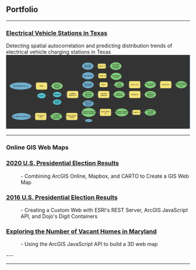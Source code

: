 ## Portfolio
---
### [Electrical Vehicle Stations in Texas](Texas_EV_Stations/index.md)
Detecting spatial autocorrelation and predicting distribution trends of electrical vehicle charging stations in Texas
<img src="Texas_EV_Stations/Images/Texas_Counties_EV_Tool.PNG"/>

---

### Online GIS Web Maps
<dl>
 <dt><h3><a href="https://dcdrones123.carto.com/builder/734c9c1c-2560-42f0-b42a-049a64320b2b/embed" target="_blank" rel="noopener noreferrer">2020 U.S. Presidential Election Results</a></h3></dt>
 
 <dd>- Combining ArcGIS Online, Mapbox, and CARTO to Create a GIS Web Map</dd>
 
 <dt><h3><a href="https://haxel491.github.io/US_Elections/Presidential/2016/Web_Map/index.html" target="_blank" rel="noopener noreferrer">2016 U.S. Presidential Election Results</a></h3></dt>
 
 <dd>- Creating a Custom Web with ESRI's REST Server, ArcGIS JavaScript API, and Dojo's Digit Containers</dd>
 
 <dt><h3><a href="https://haxel491.github.io/Vacant_Houses_Project/index.html" target="_blank" rel="noopener noreferrer">Exploring the Number of Vacant Homes in Maryland</a></h3></dt>
 
 <dd>- Using the ArcGIS JavaScript API to build a 3D web map</dd>
 </dl>
---







---


